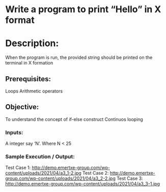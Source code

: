# Write a program to print “Hello” in X format
# Description:

When the program is run, the provided string should be printed on the terminal in X formation

## Prerequisites:
Loops
Arithmetic operators

## Objective:
To understand the concept of
if-else construct
Continuos looping

### Inputs:
A integer say ‘N’. Where N < 25

### Sample Execution / Output:
Test Case 1: http://demo.emertxe-group.com/wp-content/uploads/2021/04/a3_1-2.jpg
Test Case 2: http://demo.emertxe-group.com/wp-content/uploads/2021/04/a3_2-2.jpg
Test Case 3: http://demo.emertxe-group.com/wp-content/uploads/2021/04/a3_3-1.jpg
